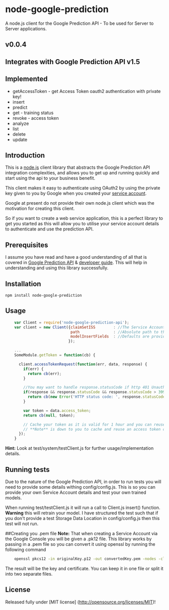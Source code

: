 node-google-prediction
======================

A node.js client for the Google Prediction API - To be used for Server to Server applications.

## v0.0.4

## Integrates with Google Prediction API v1.5

## Implemented

* getAccessToken - get Access Token oauth2 authentication with private key!
* insert
* predict
* get - training status
* revoke - access token
* analyze
* list
* delete
* update

## Introduction

This is a [node.js](http://nodejs.org/) client library that abstracts the Google Prediction API integration complexities,
and allows you to get up and running quickly and start using the api to your business benefit.

This client makes it easy to authenticate using OAuth2 by using the private key given to you by Google when you created
your [service account](https://developers.google.com/accounts/docs/OAuth2ServiceAccount#libraries).

Google at present do not provide their own node.js client which was the motivation for creating this client.

So if you want to create a web service application, this is a perfect library to get you started as this will allow you
to utilise your service account details to authenticate and use the prediction API.

## Prerequisites
I assume you have read and have a good understanding of all that is covered in [Google Prediction API](https://developers.google.com/prediction/docs/getting-started)
 & [developer guide](https://developers.google.com/prediction/docs/developer-guide). This will help in understanding and using this library successfully.

## Installation

```npm install node-google-prediction```

## Usage

```js
    var Client = require('node-google-prediction-api');
    var client = new Client({claimSetISS        : //The Service Account email. Check your Gogole Console -> API Access,
                             path               : //Absolute path to the service account private key (in .pem format)
                             modelInsertFields  : //Defaults are provided in config/config.js but you may want to provide different ones
                            });

    ...
    SomeModule.getToken = function(cb) {

      client.accessTokenRequest(function(err, data, response) {
        if(err) {
          return cb(err);
        }

        //You may want to handle response.statusCode if http 401 Unauthorised is received!
        if(response && response.statusCode && response.statusCode > 399) {
          return cb(new Error('HTTP status code: ', response.statusCode));
        }

        var token = data.access_token;
        return cb(null, token);

        // Cache your token as it is valid for 1 hour and you can reuse. Only make a fresh token request if HTTP 401 is received.
        // **Note** is down to you to cache and reuse an access token correctly so ensure you handle HTTP401 in other calls to Client.
      });
    }

```
**Hint:** Look at test/system/testClient.js for further usage/implementation details.

## Running tests
Due to the nature of the Google Prediction API, in order to run tests you will need to provide some details withing
config/config.js. This is so you can provide your own Service Account details and test your own trained models.

When running test/testClient.js it will run a call to Client.js insert() function. **Warning** this will retrain your model.
I have structured the test such that if you don't provide a test Storage Data Location in config/config.js then this test
will not run.

##Creating you .pem file
**Note:** That when creating a Service Account via the Google Console you will be given a .pk12 file. This library works
by passing in a .pem file so you can convert it using openssl by running the following command

```sh
    openssl pkcs12 -in originalKey.p12 -out convertedKey.pem -nodes -clcerts
```
The result will be the key and certificate. You can keep it in one file or split it into two separate files.

## License

Released fully under [MIT license] (http://opensource.org/licenses/MIT)!
